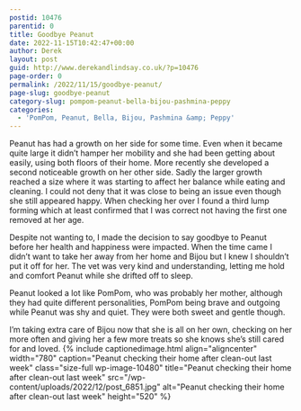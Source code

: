 ```yaml
---
postid: 10476
parentid: 0
title: Goodbye Peanut
date: 2022-11-15T10:42:47+00:00
author: Derek
layout: post
guid: http://www.derekandlindsay.co.uk/?p=10476
page-order: 0
permalink: /2022/11/15/goodbye-peanut/
page-slug: goodbye-peanut
category-slug: pompom-peanut-bella-bijou-pashmina-peppy
categories:
  - 'PomPom, Peanut, Bella, Bijou, Pashmina &amp; Peppy'
---
```

Peanut has had a growth on her side for some time. Even when it became quite large it didn’t hamper her mobility and she had been getting about easily, using both floors of their home. More recently she developed a second noticeable growth on her other side. Sadly the larger growth reached a size where it was starting to affect her balance while eating and cleaning. I could not deny that it was close to being an issue even though she still appeared happy. When checking her over I found a third lump forming which at least confirmed that I was correct not having the first one removed at her age.

Despite not wanting to, I made the decision to say goodbye to Peanut before her health and happiness were impacted. When the time came I didn’t want to take her away from her home and Bijou but I knew I shouldn’t put it off for her. The vet was very kind and understanding, letting me hold and comfort Peanut while she drifted off to sleep. 

Peanut looked a lot like PomPom, who was probably her mother, although they had quite different personalities, PomPom being brave and outgoing while Peanut was shy and quiet. They were both sweet and gentle though. 

I’m taking extra care of Bijou now that she is all on her own, checking on her more often and giving her a few more treats so she knows she’s still cared for and loved. {% include captionedimage.html align="aligncenter" width="780" caption="Peanut checking their home after clean-out last week" class="size-full wp-image-10480" title="Peanut checking their home after clean-out last week" src="/wp-content/uploads/2022/12/post_6851.jpg" alt="Peanut checking their home after clean-out last week" height="520" %}